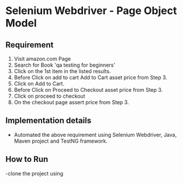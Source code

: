 # Selenium Webdriver - Page Object Model

## Requirement

  1. Visit amazon.com Page
  2. Search for Book 'qa testing for beginners'
  3. Click on the 1st item in the listed results.
  4. Before Click on add to cart Add to Cart asset price from Step 3. 
  5. Click on Add to Cart.
  6. Before Click on Proceed to Checkout asset price from Step 3.
  7. Click on proceed to checkout
  8. On the checkout page assert price from Step 3.

## Implementation details

- Automated the above requirement using Selenium Webdriver, Java, Maven project and TestNG framework.

## How to Run

-clone the project using
